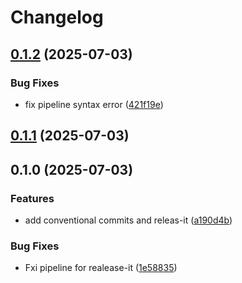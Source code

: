 # Changelog

## [0.1.2](https://github.com/TecleadMatthias/devops-backend-sample-repo/compare/0.1.1...0.1.2) (2025-07-03)

### Bug Fixes

* fix pipeline syntax error ([421f19e](https://github.com/TecleadMatthias/devops-backend-sample-repo/commit/421f19ef587d2106b580f70e136c6e4e5d399a77))

## [0.1.1](https://github.com/TecleadMatthias/devops-backend-sample-repo/compare/0.1.0...0.1.1) (2025-07-03)

## 0.1.0 (2025-07-03)

### Features

* add conventional commits and releas-it ([a190d4b](https://github.com/TecleadMatthias/devops-backend-sample-repo/commit/a190d4ba8568fccecc8408ff8df08275549f6b7f))

### Bug Fixes

* Fxi pipeline for realease-it ([1e58835](https://github.com/TecleadMatthias/devops-backend-sample-repo/commit/1e58835c7a6cc304d1267bbfc79a634cf0659392))
